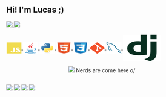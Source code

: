 ## Hi! I'm Lucas ;) 

<a href="https://github.com/lhggomes">
  <img height="180em" src="https://github-readme-stats-eight-theta.vercel.app/api?username=lhggomes&show_icons=true&theme=dracula&include_all_commits=true&count_private=true"/>
  <img height="180em" src="https://github-readme-stats-eight-theta.vercel.app/api/top-langs/?username=lhggomes&layout=compact&langs_count=8&theme=dracula"/>

<div style="display: inline_block">
<br>
  <img align="center"  height="30" width="40" src="https://raw.githubusercontent.com/devicons/devicon/master/icons/javascript/javascript-plain.svg">
  <img align="center"  height="30" width="40" src="https://raw.githubusercontent.com/devicons/devicon/master/icons/java/java-original.svg">
  <img align="center"  height="30" width="40" src="https://raw.githubusercontent.com/devicons/devicon/master/icons/python/python-original.svg">
  <img align="center"  height="30" width="40" src="https://raw.githubusercontent.com/devicons/devicon/master/icons/html5/html5-original.svg">
  <img align="center"  height="30" width="40" src="https://raw.githubusercontent.com/devicons/devicon/master/icons/css3/css3-original.svg">
  <img align="center"  height="30" width="40" src="https://raw.githubusercontent.com/devicons/devicon/master/icons/git/git-original.svg">
  <img align="center"  height="30" width="40" src="https://raw.githubusercontent.com/devicons/devicon/master/icons/mysql/mysql-original.svg">
  <img align="center"  height="70" width="100" src="https://raw.githubusercontent.com/devicons/devicon/master/icons/django/django-plain.svg">

 
</div>

<p align='center'>
  <a href="#"><img src="https://badges.pufler.dev/visits/lhggomes/lhggomes"></a> Nerds are come here o/
</p>
  
  ##
  
  <div>
  <a href = "mailto: lucas.henrique.s.go@gmail.com"><img src="https://img.shields.io/badge/-Gmail-%23EA4335?style=for-the-badge&logo=gmail&logoColor=white" target="_blank"></a>
  <a href="https://www.linkedin.com/in/lucas-henrique-silva-gomes-161524166/" target="_blank"><img src="https://img.shields.io/badge/-LinkedIn-%230077B5?style=for-the-badge&logo=linkedin&logoColor=white" target="_blank"></a>
  <a href = "https://wa.me/qr/K3KPH5RY3SGKE1"><img src="https://img.shields.io/badge/WhatsApp-25D366?style=for-the-badge&logo=whatsapp&logoColor=white" target="_blank"></a>
  <a href = "https://t.me/ggomes_lucas"><img src="https://img.shields.io/badge/Telegram-2CA5E0?style=for-the-badge&logo=telegram&logoColor=white" target="_blank"></a>


</div>